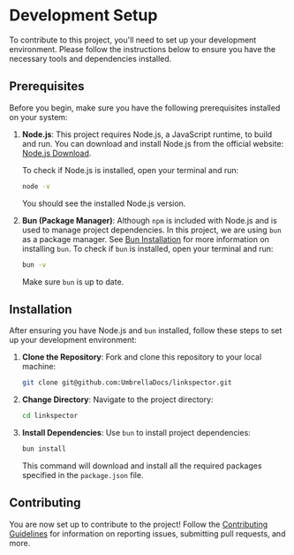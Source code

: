 # Development Setup

To contribute to this project, you'll need to set up your development environment. Please follow the instructions below to ensure you have the necessary tools and dependencies installed.

## Prerequisites

Before you begin, make sure you have the following prerequisites installed on your system:

1. **Node.js**: This project requires Node.js, a JavaScript runtime, to build and run. You can download and install Node.js from the official website: [Node.js Download](https://nodejs.org/).

   To check if Node.js is installed, open your terminal and run:

   ```bash
   node -v
   ```

   You should see the installed Node.js version.

2. **Bun (Package Manager)**: Although `npm` is included with Node.js and is used to manage project dependencies. In this project, we are using `bun` as a package manager. See [Bun Installation](https://bun.sh/docs/installation) for more information on installing `bun`.
    To check if `bun` is installed, open your terminal and run:

   ```bash
   bun -v
   ```

   Make sure `bun` is up to date.

## Installation

After ensuring you have Node.js and `bun` installed, follow these steps to set up your development environment:

1. **Clone the Repository**: Fork and clone this repository to your local machine:

   ```bash
   git clone git@github.com:UmbrellaDocs/linkspector.git
   ```

2. **Change Directory**: Navigate to the project directory:

   ```bash
   cd linkspector
   ```

3. **Install Dependencies**: Use `bun` to install project dependencies:

   ```bash
   bun install
   ```

   This command will download and install all the required packages specified in the `package.json` file.

## Contributing

You are now set up to contribute to the project! Follow the [Contributing Guidelines](CONTRIBUTING.md) for information on reporting issues, submitting pull requests, and more.
